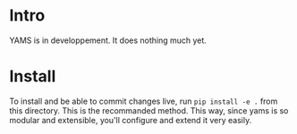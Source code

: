 # Intro

YAMS is in developpement.  It does nothing much yet.

# Install

To install and be able to commit changes live, run
`pip install -e .` from this directory.  This is the
recommanded method. This way, since yams is so modular
and extensible, you'll configure and extend it very easily.
